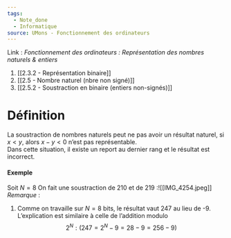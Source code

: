 ```yaml
---
tags:
  - Note_done
  - Informatique
source: UMons - Fonctionnement des ordinateurs
---
```


Link :
_Fonctionnement des ordinateurs : Représentation des nombres naturels & entiers_
1. [[2.3.2 - Représentation binaire]]
1. [[2.5 - Nombre naturel (nbre non signé)]]
2. [[2.5.2 - Soustraction en binaire (entiers non-signés)]]

# Définition
La soustraction de nombres naturels peut ne pas avoir un résultat naturel, si $x < y$, alors $x-y < 0$ n’est pas représentable.
\
Dans cette situation, il existe un report au dernier rang et le résultat est incorrect.

#### Exemple 
Soit $N=8$
On fait une soustraction de 210 et de 219 :![[IMG_4254.jpeg]]
_Remarque_ :
1. Comme on travaille sur $N=8$ bits, le résultat vaut 247 au lieu de -9. L’explication est similaire à celle de l’addition modulo $$2^N : (247 = 2^N -9 = 28 - 9 = 256 - 9)$$


